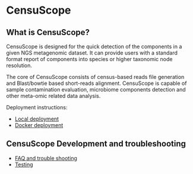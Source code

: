 # CensuScope

What is CensuScope?
------------------------
CensuScope is designed for the quick detection of the components in a given NGS metagenomic dataset. It can provide users with a standard format report of components into species or higher taxonomic node resolution.

The core of CensuScope consists of census-based reads file generation and Blast/bowtie based short-reads alignment. 
CensuScope is capable of sample contamination evaluation, microbiome components detection and other meta-omic related data analysis.
  
Deployment instructions: 
- [Local deployment](docs/deployment/localDeployment.md) 
- [Docker deployment](docs/deployment/dockerDeployment.md)

## CensuScope Development and troubleshooting
- [FAQ and trouble shooting](docs/faq.md)
- [Testing](docs/testing.md)